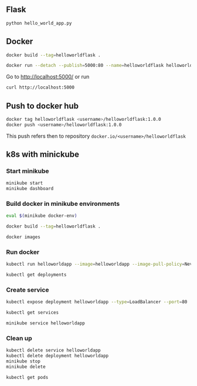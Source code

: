 ## Flask

``` sh
python hello_world_app.py
```

## Docker

``` sh
docker build --tag=helloworldflask .
```

``` sh
docker run --detach --publish=5000:80 --name=helloworldflask helloworldflask
```

Go to <http://localhost:5000/> or run

``` sh
curl http://localhost:5000
```

## Push to docker hub

``` sh
docker tag helloworldflask <username>/helloworldflask:1.0.0
docker push <username>/helloworldflask:1.0.0
```

This push refers then to repository `docker.io/<username>/helloworldflask`

## k8s with minickube


### Start minikube
``` sh
minikube start
minikube dashboard
```

### Build docker in minikube environments

``` sh
eval $(minikube docker-env)
```

``` sh
docker build --tag=helloworldflask .
```

``` sh
docker images
```

### Run docker

``` sh
kubectl run helloworldapp --image=helloworldapp --image-pull-policy=Never
```

``` sh
kubectl get deployments
```

### Create service

``` sh
kubectl expose deployment helloworldapp --type=LoadBalancer --port=80
```


``` sh
kubectl get services
```


``` sh
minikube service helloworldapp
```

### Clean up

``` sh
kubectl delete service helloworldapp
kubectl delete deployment helloworldapp
minikube stop
minikube delete
```


``` sh
kubectl get pods
```

